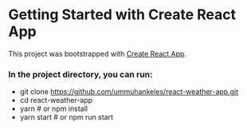 # Getting Started with Create React App

This project was bootstrapped with [Create React App](https://github.com/facebook/create-react-app).


### In the project directory, you can run:

* git clone https://github.com/ummuhankeles/react-weather-app.git
* cd react-weather-app
* yarn # or npm install
* yarn start # or npm run start